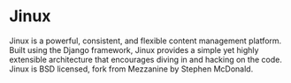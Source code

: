 # Jinux
Jinux is a powerful, consistent, and flexible content management platform. Built using the Django framework, Jinux provides a simple yet highly extensible architecture that encourages diving in and hacking on the code. Jinux is BSD licensed, fork from Mezzanine by Stephen McDonald.
